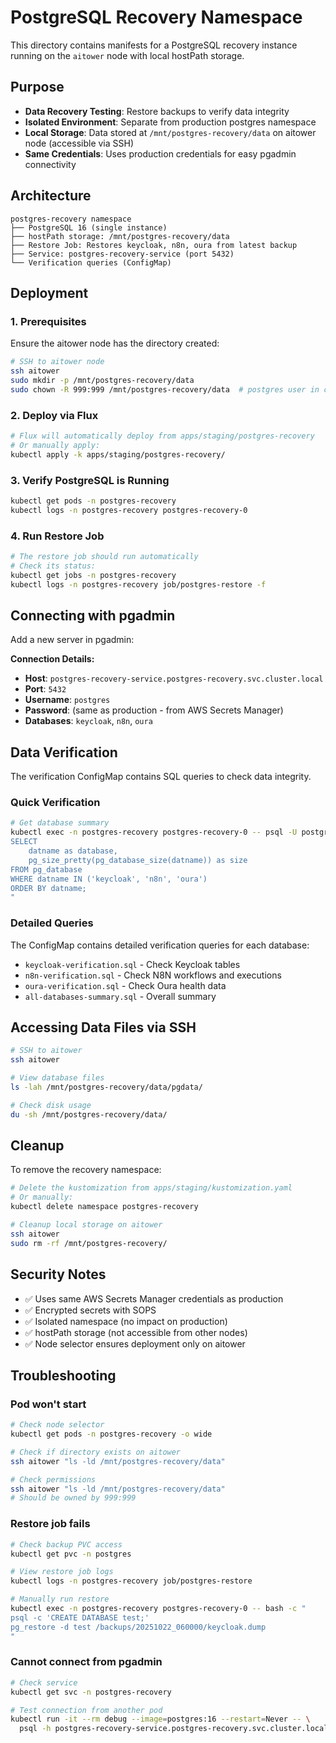 # PostgreSQL Recovery Namespace

This directory contains manifests for a PostgreSQL recovery instance running on the `aitower` node with local hostPath storage.

## Purpose

- **Data Recovery Testing**: Restore backups to verify data integrity
- **Isolated Environment**: Separate from production postgres namespace
- **Local Storage**: Data stored at `/mnt/postgres-recovery/data` on aitower node (accessible via SSH)
- **Same Credentials**: Uses production credentials for easy pgadmin connectivity

## Architecture

```
postgres-recovery namespace
├── PostgreSQL 16 (single instance)
├── hostPath storage: /mnt/postgres-recovery/data
├── Restore Job: Restores keycloak, n8n, oura from latest backup
├── Service: postgres-recovery-service (port 5432)
└── Verification queries (ConfigMap)
```

## Deployment

### 1. Prerequisites
Ensure the aitower node has the directory created:
```bash
# SSH to aitower node
ssh aitower
sudo mkdir -p /mnt/postgres-recovery/data
sudo chown -R 999:999 /mnt/postgres-recovery/data  # postgres user in container
```

### 2. Deploy via Flux
```bash
# Flux will automatically deploy from apps/staging/postgres-recovery
# Or manually apply:
kubectl apply -k apps/staging/postgres-recovery/
```

### 3. Verify PostgreSQL is Running
```bash
kubectl get pods -n postgres-recovery
kubectl logs -n postgres-recovery postgres-recovery-0
```

### 4. Run Restore Job
```bash
# The restore job should run automatically
# Check its status:
kubectl get jobs -n postgres-recovery
kubectl logs -n postgres-recovery job/postgres-restore -f
```

## Connecting with pgadmin

Add a new server in pgadmin:

**Connection Details:**
- **Host**: `postgres-recovery-service.postgres-recovery.svc.cluster.local`
- **Port**: `5432`
- **Username**: `postgres`
- **Password**: (same as production - from AWS Secrets Manager)
- **Databases**: `keycloak`, `n8n`, `oura`

## Data Verification

The verification ConfigMap contains SQL queries to check data integrity.

### Quick Verification
```bash
# Get database summary
kubectl exec -n postgres-recovery postgres-recovery-0 -- psql -U postgres -c "
SELECT 
    datname as database,
    pg_size_pretty(pg_database_size(datname)) as size
FROM pg_database
WHERE datname IN ('keycloak', 'n8n', 'oura')
ORDER BY datname;
"
```

### Detailed Queries
The ConfigMap contains detailed verification queries for each database:
- `keycloak-verification.sql` - Check Keycloak tables
- `n8n-verification.sql` - Check N8N workflows and executions
- `oura-verification.sql` - Check Oura health data
- `all-databases-summary.sql` - Overall summary

## Accessing Data Files via SSH

```bash
# SSH to aitower
ssh aitower

# View database files
ls -lah /mnt/postgres-recovery/data/pgdata/

# Check disk usage
du -sh /mnt/postgres-recovery/data/
```

## Cleanup

To remove the recovery namespace:
```bash
# Delete the kustomization from apps/staging/kustomization.yaml
# Or manually:
kubectl delete namespace postgres-recovery

# Cleanup local storage on aitower
ssh aitower
sudo rm -rf /mnt/postgres-recovery/
```

## Security Notes

- ✅ Uses same AWS Secrets Manager credentials as production
- ✅ Encrypted secrets with SOPS
- ✅ Isolated namespace (no impact on production)
- ✅ hostPath storage (not accessible from other nodes)
- ✅ Node selector ensures deployment only on aitower

## Troubleshooting

### Pod won't start
```bash
# Check node selector
kubectl get pods -n postgres-recovery -o wide

# Check if directory exists on aitower
ssh aitower "ls -ld /mnt/postgres-recovery/data"

# Check permissions
ssh aitower "ls -ld /mnt/postgres-recovery/data"
# Should be owned by 999:999
```

### Restore job fails
```bash
# Check backup PVC access
kubectl get pvc -n postgres

# View restore job logs
kubectl logs -n postgres-recovery job/postgres-restore

# Manually run restore
kubectl exec -n postgres-recovery postgres-recovery-0 -- bash -c "
psql -c 'CREATE DATABASE test;'
pg_restore -d test /backups/20251022_060000/keycloak.dump
"
```

### Cannot connect from pgadmin
```bash
# Check service
kubectl get svc -n postgres-recovery

# Test connection from another pod
kubectl run -it --rm debug --image=postgres:16 --restart=Never -- \
  psql -h postgres-recovery-service.postgres-recovery.svc.cluster.local -U postgres -c '\l'

